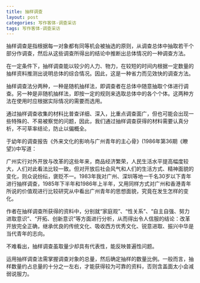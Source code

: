 ```yaml
---
title: 抽样调查
layout: post
categories: 写作客体-调查采访
tags: 写作客体-调查采访
---
```


抽样调查是指根据每一对象都有同等机会被抽选的原则，从调查总体中抽取若干个部分作调查，然后从这些调查所得出的结论中推断出总体情况的一种调查方法。

在一定条件下，抽样调查能以较少的人力、物力，在较短的时间内根据一定数量的抽样资料推测出说明总体的综合情况。因此，这是一种省力而见效快的调查方法。

抽样调查法分两种，一种是随机抽样法，即调查者在总体中随意抽取个体进行调查。另一种是非随机抽样法，即按一定的规则来选取总体中的各个个体。这两种方法在使用时应根据实际情况的需要而选用。

通过抽样调查收集的材料比普查详细、深入，比重点调查面广，但也可能会出现一些特殊的、不易被察觉的问题，因此，我们通过抽样调查获得的材料需要认真分析，不可草率结论，防止以偏概全。

于幼年的调查报告《外来文化的影响与广州青年的主心骨》(1986年第36期《瞭望》)中写道：

广州实行对外开放与改革的这些年来，商品经济繁荣，人民生活水平提高幅度较大，人们对此看法比较一致。但对开放后社会风气和人们的生活方式、精神面貌的变化，则众说纷纭，褒贬不一。1983年我对广州、深圳等地一千名30岁以下青年进行抽样调查，1985年下半年和1986年上半年，又用同样方式对广州和香港青年所说的价值观进行比较研究从中看出广州青年的思想面貌，究竟在发生怎样的变化。

作者在抽样调查所获得的资料中，分别就“家庭观”、“性关系”、“自主自强、努力进取意识”、“开拓、创新意识”等方面进行分析，从而得出令人信服的结论：改革开放完全正确，继承优良的传统文化、吸收西方优秀文化、锐意进取、振兴中华是当代青年的志向。

不难看出，抽样调查虽取量少却具有代表性，能反映普遍性问题。

运用抽样调查法需掌握调查对象的总量，然后确定抽样的数量比例。一般而言，抽样数量约占总量的十分之一左右，才能获得较为可靠的资料，否则含盖面太小会减弱说服力。 